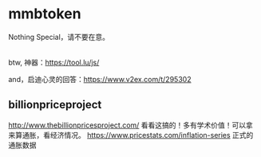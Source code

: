 # mmbtoken

Nothing Special，请不要在意。<br/><br/>

btw, 神器：https://tool.lu/js/

and，启迪心灵的回答：https://www.v2ex.com/t/295302

## billionpriceproject
http://www.thebillionpricesproject.com/ 看看这搞的！多有学术价值！可以拿来算通胀，看经济情况。
https://www.pricestats.com/inflation-series 正式的通胀数据 </br>
